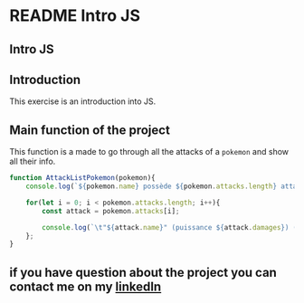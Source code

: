 # **README Intro JS**

## **Intro JS**

## **Introduction**

This exercise is an introduction into JS.

## **Main function of the project**

This function is a made  to go through all the attacks of a `pokemon` and show all their info.
```js
function AttackListPokemon(pokemon){
    console.log(`${pokemon.name} possède ${pokemon.attacks.length} attaques :`);

    for(let i = 0; i < pokemon.attacks.length; i++){
        const attack = pokemon.attacks[i];

        console.log(`\t"${attack.name}" (puissance ${attack.damages}) (type ${attack.type})`);
    };
}
```
## **if you have question about the project you can contact me on my [linkedIn](https://www.linkedin.com/in/nassim-hammoudi-8a5235334/)**